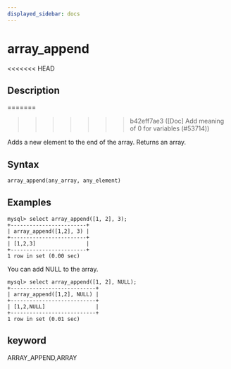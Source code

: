 ```yaml
---
displayed_sidebar: docs
---
```


# array_append

<<<<<<< HEAD
## Description
=======

>>>>>>> b42eff7ae3 ([Doc] Add meaning of 0 for variables (#53714))

Adds a new element to the end of the array. Returns an array.

## Syntax

```Haskell
array_append(any_array, any_element)
```

## Examples

```plain text
mysql> select array_append([1, 2], 3);
+------------------------+
| array_append([1,2], 3) |
+------------------------+
| [1,2,3]                |
+------------------------+
1 row in set (0.00 sec)

```

You can add NULL to the array.

```plain text
mysql> select array_append([1, 2], NULL);
+---------------------------+
| array_append([1,2], NULL) |
+---------------------------+
| [1,2,NULL]                |
+---------------------------+
1 row in set (0.01 sec)

```

## keyword

ARRAY_APPEND,ARRAY
